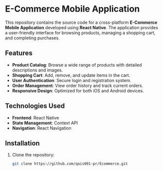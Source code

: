 # E-Commerce Mobile Application

This repository contains the source code for a cross-platform **E-Commerce Mobile Application** developed using **React Native**. The application provides a user-friendly interface for browsing products, managing a shopping cart, and completing purchases.

## Features

- **Product Catalog**: Browse a wide range of products with detailed descriptions and images.
- **Shopping Cart**: Add, remove, and update items in the cart.
- **User Authentication**: Secure login and registration system.
- **Order Management**: View order history and track current orders.
- **Responsive Design**: Optimized for both iOS and Android devices.

## Technologies Used

- **Frontend**: React Native
- **State Management**: Context API
- **Navigation**: React Navigation

## Installation

1. Clone the repository:
   ```bash
   git clone https://github.com/qais001-pr/Ecommerce.git
